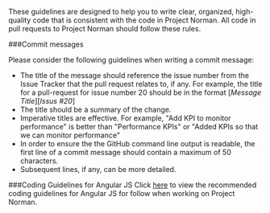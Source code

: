 These guidelines are designed to help you to write clear, organized, high-quality code that is consistent with the code in Project Norman. All code in pull requests to Project Norman should follow these rules. 

###Commit messages

Please consider the following guidelines when writing a commit message:

+ The title of the message should reference the issue number from the Issue Tracker that the pull request relates to, if any. For example, the title for a pull-request for issue number 20 should be in the format [<i>Message Title</i>][<i>Issus #20</i>]
+ The title should be a summary of the change.
+ Imperative titles are effective. For example, "Add KPI to monitor performance" is better than "Performance KPIs" or "Added KPIs so that we can monitor performance"
+ In order to ensure the the GitHub command line output is readable, the first line of a commit message should contain a maximum of 50 characters. 
+ Subsequent lines, if any, can be more detailed. 

###Coding Guidelines for Angular JS
Click [here](https://github.wdf.sap.corp/Norman/Norman/wiki/Coding-Guidelines-for-AngularJS) to view the recommended coding guidelines for Angular JS for follow when working on Project Norman.

